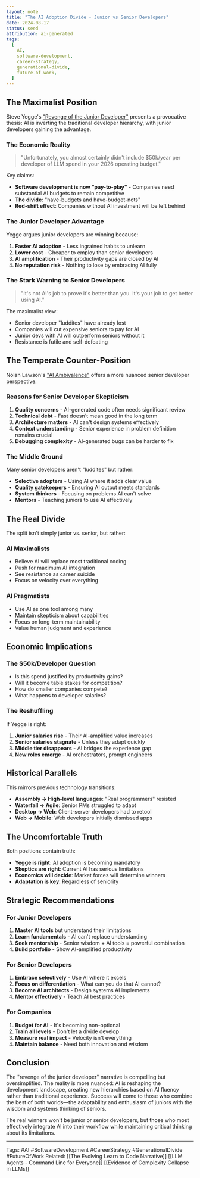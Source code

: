 ```yaml
---
layout: note
title: "The AI Adoption Divide - Junior vs Senior Developers"
date: 2024-08-17
status: seed
attribution: ai-generated
tags:
  [
    AI,
    software-development,
    career-strategy,
    generational-divide,
    future-of-work,
  ]
---
```


## The Maximalist Position

Steve Yegge's ["Revenge of the Junior Developer"](https://sourcegraph.com/blog/revenge-of-the-junior-developer) presents a provocative thesis: AI is inverting the traditional developer hierarchy, with junior developers gaining the advantage.

### The Economic Reality

> "Unfortunately, you almost certainly didn't include $50k/year per developer of LLM spend in your 2026 operating budget."

Key claims:

- **Software development is now "pay-to-play"** - Companies need substantial AI budgets to remain competitive
- **The divide**: "have-budgets and have-budget-nots"
- **Red-shift effect**: Companies without AI investment will be left behind

### The Junior Developer Advantage

Yegge argues junior developers are winning because:

1. **Faster AI adoption** - Less ingrained habits to unlearn
2. **Lower cost** - Cheaper to employ than senior developers
3. **AI amplification** - Their productivity gaps are closed by AI
4. **No reputation risk** - Nothing to lose by embracing AI fully

### The Stark Warning to Senior Developers

> "It's not AI's job to prove it's better than you. It's your job to get better using AI."

The maximalist view:

- Senior developer "luddites" have already lost
- Companies will cut expensive seniors to pay for AI
- Junior devs with AI will outperform seniors without it
- Resistance is futile and self-defeating

## The Temperate Counter-Position

Nolan Lawson's ["AI Ambivalence"](https://nolanlawson.com/2025/04/02/ai-ambivalence/) offers a more nuanced senior developer perspective.

### Reasons for Senior Developer Skepticism

1. **Quality concerns** - AI-generated code often needs significant review
2. **Technical debt** - Fast doesn't mean good in the long term
3. **Architecture matters** - AI can't design systems effectively
4. **Context understanding** - Senior experience in problem definition remains crucial
5. **Debugging complexity** - AI-generated bugs can be harder to fix

### The Middle Ground

Many senior developers aren't "luddites" but rather:

- **Selective adopters** - Using AI where it adds clear value
- **Quality gatekeepers** - Ensuring AI output meets standards
- **System thinkers** - Focusing on problems AI can't solve
- **Mentors** - Teaching juniors to use AI effectively

## The Real Divide

The split isn't simply junior vs. senior, but rather:

### AI Maximalists

- Believe AI will replace most traditional coding
- Push for maximum AI integration
- See resistance as career suicide
- Focus on velocity over everything

### AI Pragmatists

- Use AI as one tool among many
- Maintain skepticism about capabilities
- Focus on long-term maintainability
- Value human judgment and experience

## Economic Implications

### The $50k/Developer Question

- Is this spend justified by productivity gains?
- Will it become table stakes for competition?
- How do smaller companies compete?
- What happens to developer salaries?

### The Reshuffling

If Yegge is right:

1. **Junior salaries rise** - Their AI-amplified value increases
2. **Senior salaries stagnate** - Unless they adapt quickly
3. **Middle tier disappears** - AI bridges the experience gap
4. **New roles emerge** - AI orchestrators, prompt engineers

## Historical Parallels

This mirrors previous technology transitions:

- **Assembly → High-level languages**: "Real programmers" resisted
- **Waterfall → Agile**: Senior PMs struggled to adapt
- **Desktop → Web**: Client-server developers had to retool
- **Web → Mobile**: Web developers initially dismissed apps

## The Uncomfortable Truth

Both positions contain truth:

- **Yegge is right**: AI adoption is becoming mandatory
- **Skeptics are right**: Current AI has serious limitations
- **Economics will decide**: Market forces will determine winners
- **Adaptation is key**: Regardless of seniority

## Strategic Recommendations

### For Junior Developers

1. **Master AI tools** but understand their limitations
2. **Learn fundamentals** - AI can't replace understanding
3. **Seek mentorship** - Senior wisdom + AI tools = powerful combination
4. **Build portfolio** - Show AI-amplified productivity

### For Senior Developers

1. **Embrace selectively** - Use AI where it excels
2. **Focus on differentiation** - What can you do that AI cannot?
3. **Become AI architects** - Design systems AI implements
4. **Mentor effectively** - Teach AI best practices

### For Companies

1. **Budget for AI** - It's becoming non-optional
2. **Train all levels** - Don't let a divide develop
3. **Measure real impact** - Velocity isn't everything
4. **Maintain balance** - Need both innovation and wisdom

## Conclusion

The "revenge of the junior developer" narrative is compelling but oversimplified. The reality is more nuanced: AI is reshaping the development landscape, creating new hierarchies based on AI fluency rather than traditional experience. Success will come to those who combine the best of both worlds—the adaptability and enthusiasm of juniors with the wisdom and systems thinking of seniors.

The real winners won't be junior or senior developers, but those who most effectively integrate AI into their workflow while maintaining critical thinking about its limitations.

---

Tags: #AI #SoftwareDevelopment #CareerStrategy #GenerationalDivide #FutureOfWork
Related: [[The Evolving Learn to Code Narrative]] [[LLM Agents - Command Line for Everyone]] [[Evidence of Complexity Collapse in LLMs]]
